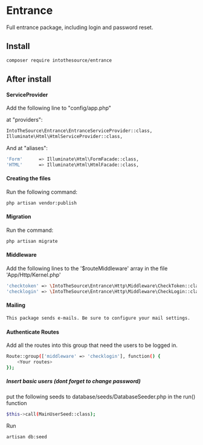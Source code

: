 # Entrance
Full entrance package, including login and password reset.

## Install
```bash
composer require intothesource/entrance
```

## After install

#### ServiceProvider
Add the following line to "config/app.php"

at "providers":

```bash
IntoTheSource\Entrance\EntranceServiceProvider::class,
Illuminate\Html\HtmlServiceProvider::class,
```

And at "aliases":

```bash
'Form'      => Illuminate\Html\FormFacade::class,
'HTML'      => Illuminate\Html\HtmlFacade::class,
```

#### Creating the files
Run the following command:

```bash
php artisan vendor:publish
```

#### Migration

Run the command: 
```bash
php artisan migrate
```

#### Middleware

Add the following lines to the '$routeMiddleware' array in the file 'App/Http/Kernel.php'

```bash
'checktoken' => \IntoTheSource\Entrance\Http\Middleware\CheckToken::class,
'checklogin' => \IntoTheSource\Entrance\Http\Middleware\CheckLogin::class,
```

#### Mailing
```bash
This package sends e-mails. Be sure to configure your mail settings.
```

#### Authenticate Routes
Add all the routes into this group that need the users to be logged in.
```bash
Route::group(['middleware' => 'checklogin'], function() {
    <Your routes>
});
```

##### Insert basic users (dont forget to change password)
put the following seeds to database/seeds/DatabaseSeeder.php in the run() function<br>
```bash
$this->call(MainUserSeed::class);
```
Run
```bash
artisan db:seed
```
